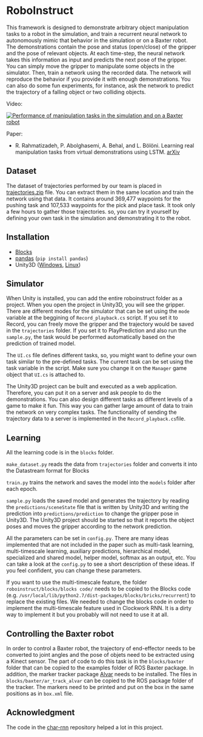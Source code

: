 # RoboInstruct

This framework is designed to demonstrate arbitrary object manipulation tasks to a robot in the simulation, and train a recurrent neural network to autonomously mimic that behavior in the simulation or on a Baxter robot. The demonstrations contain the pose and status (open/close) of the gripper and the pose of relevant objects. At each time-step, the neural network takes this information as input and predicts the next pose of the gripper. You can simply move the gripper to manipulate some objects in the simulator. Then, train a network using the recorded data. The network will reproduce the behavior if you provide it with enough demonstrations. You can also do some fun experiments, for instance, ask the network to predict the trajectory of a falling object or two colliding objects.

Video:

[![Performance of manipulation tasks in the simulation and on a Baxter robot](https://img.youtube.com/vi/9vYlIG2ozaM/0.jpg)](https://www.youtube.com/watch?v=9vYlIG2ozaM)

Paper: 
  * R. Rahmatizadeh, P. Abolghasemi, A. Behal, and L. B&ouml;l&ouml;ni.
	Learning real manipulation tasks from virtual demonstrations using LSTM.
	[arXiv](http://arxiv.org/abs/1603.03833)


Dataset
------------
The dataset of trajectories performed by our team is placed in [trajectories.zip](https://github.com/rrahmati/roboinstruct-1/blob/master/blocks/trajectories.zip) file. You can extract them in the same location and train the network using that data. It contains around 369,477 waypoints for the pushing task and 107,533 waypoints for the pick and place task. It took only a few hours to gather those trajectories. so, you can try it yourself by defining your own task in the simulation and demonstrating it to the robot.

Installation
------------
  * [Blocks](http://blocks.readthedocs.io/en/latest/setup.html)
  * [pandas](http://pandas.pydata.org/) (``pip install pandas``)
  * Unity3D ([Windows](https://unity3d.com/), [Linux](http://forum.unity3d.com/threads/unity-on-linux-release-notes-and-known-issues.350256/))

Simulator
------------
When Unity is installed, you can add the entire roboinstruct folder as a project. When you open the project in Unity3D, you will see the gripper. There are different modes for the simulator that can be set using the ``mode`` variable at the beggining of ``Record_playback.cs`` script. If you set it to Record, you can freely move the gripper and the trajectory would be saved in the ``trajectories`` folder. If you set it to PlayPrediction and also run the ``sample.py``, the task would be performed automatically based on the prediction of trained model.

The ``UI.cs`` file defines different tasks, so, you might want to define your own task similar to the pre-defined tasks. The current task can be set using the task variable in the script. Make sure you change it on the ``Manager`` game object that ``UI.cs`` is attached to. 

The Unity3D project can be built and executed as a web application. Therefore, you can put it on a server and ask people to do the demonstrations. You can also design different tasks as different levels of a game to make it fun. This way you can gather large amount of data to train the network on very complex tasks. The functionality of sending the trajectory data to a server is implemented in the ``Record_playback.cs``file.

Learning
------------
All the learning code is in the ``blocks`` folder.

``make_dataset.py`` reads the data from ``trajectories`` folder and converts it into the Datastream format for Blocks

``train.py`` trains the network and saves the model into the ``models`` folder after each epoch.

``sample.py`` loads the saved model and generates the trajectory by reading the ``predictions/sceneState`` file that is written by Unity3D and writing the prediction into ``predictions/prediction`` to change the gripper pose in Unity3D. The Unity3D project should be started so that it reports the object poses and moves the gripper according to the network prediction.

All the parameters can be set in ``config.py``.
There are many ideas implemented that are not included in the paper such as multi-task learning, multi-timescale learning, auxiliary predictions, hierarchical model, specialized and shared model, helper model, softmax as an output, etc. You can take a look at the ``config.py`` to see a short description of these ideas. If you feel confident, you can change these parameters.

If you want to use the multi-timescale feature, the folder ``roboinstruct/blocks/blocks code/`` needs to be copied to the Blocks code (e.g. ``/usr/local/lib/python2.7/dist-packages/blocks/bricks/recurrent``) to replace the existing files. We needed to change the blocks code in order to implement the multi-timescale feature used in Clockwork RNN. It is a dirty way to implement it but you probably will not need to use it at all.

Controlling the Baxter robot
------------
In order to control a Baxter robot, the trajectory of end-effector needs to be converted to joint angles and the pose of objets need to be extracted using a Kinect sensor. The part of code to do this task is in the ``blocks/baxter`` folder that can be copied to the examples folder of ROS Baxter package. In addition, the marker tracker package [Alvar](http://wiki.ros.org/ar_track_alvar) needs to be installed. The files in ``blocks/baxter/ar_track_alvar`` can be copied to the ROS package folder of the tracker. The markers need to be printed and put on the box in the same positions as in ``box.xml`` file.

Acknowledgment
------------
The code in the [char-rnn](https://github.com/johnarevalo/blocks-char-rnn) repository helped a lot in this project.
